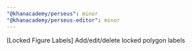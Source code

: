 ```yaml
---
"@khanacademy/perseus": minor
"@khanacademy/perseus-editor": minor
---
```


[Locked Figure Labels] Add/edit/delete locked polygon labels
